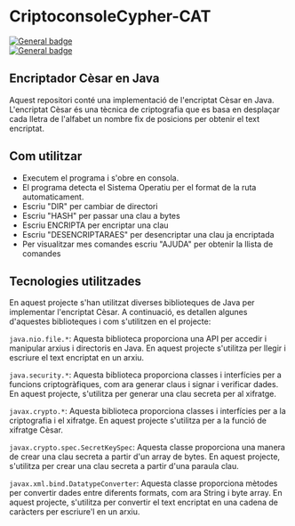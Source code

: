 # CriptoconsoleCypher-CAT
[![General badge](https://img.shields.io/badge/Java-ED8B00?style=for-the-badge&logo=java&logoColor=white)](https://www.java.com/es/)        
[![General badge](https://img.shields.io/badge/License-MIT-blue.svg)]()

## Encriptador Cèsar en Java

Aquest repositori conté una implementació de l'encriptat Cèsar en Java. L'encriptat Cèsar és una tècnica de criptografia que es basa en desplaçar 
cada lletra de l'alfabet un nombre fix de posicions per obtenir el text encriptat.

## Com utilitzar
- Executem el programa i s'obre en consola.
- El programa detecta el Sistema Operatiu per el format de la ruta automaticament.
- Escriu "DIR" per cambiar de directori
- Escriu "HASH" per passar una clau a bytes
- Escriu	ENCRIPTA per encriptar una clau 
- Escriu "DESENCRIPTARAES" per desencriptar una clau ja encriptada
- Per visualitzar mes comandes escriu "AJUDA" per obtenir la llista de comandes

## Tecnologies utilitzades
En aquest projecte s'han utilitzat diverses biblioteques de Java per implementar l'encriptat Cèsar. A continuació, es detallen algunes d'aquestes biblioteques i com s'utilitzen en el projecte:

`java.nio.file.*`: Aquesta biblioteca proporciona una API per accedir i manipular arxius i directoris en Java. En aquest projecte s'utilitza per llegir i escriure el text encriptat en un arxiu.

`java.security.*`: Aquesta biblioteca proporciona classes i interfícies per a funcions criptogràfiques, com ara generar claus i signar i verificar dades. En aquest projecte, s'utilitza per generar una clau secreta per al xifratge.

`javax.crypto.*`: Aquesta biblioteca proporciona classes i interfícies per a la criptografia i el xifratge. En aquest projecte s'utilitza per a la funció de xifratge Cèsar.

`javax.crypto.spec.SecretKeySpec`: Aquesta classe proporciona una manera de crear una clau secreta a partir d'un array de bytes. En aquest projecte, s'utilitza per crear una clau secreta a partir d'una paraula clau.

`javax.xml.bind.DatatypeConverter`: Aquesta classe proporciona mètodes per convertir dades entre diferents formats, com ara String i byte array. En aquest projecte, s'utilitza per convertir el text encriptat en una cadena de caràcters per escriure'l en un arxiu.
